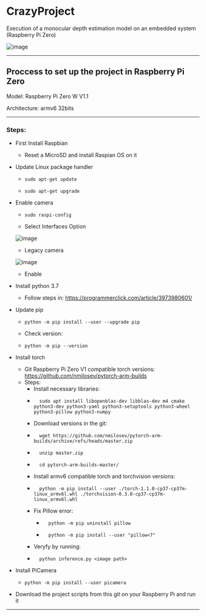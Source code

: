 # CrazyProject
Execution of a monocular depth estimation model on an embedded system (Raspberry Pi Zero)

![image](https://user-images.githubusercontent.com/30986170/203466630-5878aa59-62fa-4748-bda2-5b5f39ad86d3.png)

***
## Proccess to set up the project in Raspberry Pi Zero

Model: Raspberry Pi Zero W V1.1

Architecture: armv6 32bits
***

### Steps:
- First Install Raspbian
  - Reset a MicroSD and install Raspian OS on it
- Update Linux package handler
  -		sudo apt-get update
  -		sudo apt-get upgrade
- Enable camera
  -		sudo raspi-config
  - Select Interfaces Option
  
  ![image](https://user-images.githubusercontent.com/30986170/203469472-1d89bc09-aa75-40e0-8427-daef77542e1c.png)
  - Legacy camera
  
  ![image](https://user-images.githubusercontent.com/30986170/203469517-ee12d351-b42f-4d69-b887-fdaaea24733f.png)
  - Enable
- Install python 3.7
  - Follow steps in: https://programmerclick.com/article/3973980601/
- Update pip
  -		python -m pip install --user --upgrade pip
  - Check version:
  -		python -m pip --version
- Install torch
  -	Git Raspberry Pi Zero V1 compatible torch versions: https://github.com/nmilosev/pytorch-arm-builds
  - Steps:
    - Install necessary libraries: 
    -		sudo apt install libopenblas-dev libblas-dev m4 cmake python3-dev python3-yaml python3-setuptools python3-wheel python3-pillow python3-numpy
    - Download versions in the git:
    -		wget https://github.com/nmilosev/pytorch-arm-builds/archive/refs/heads/master.zip
    -		unzip master.zip
    -		cd pytorch-arm-builds-master/
    - Install armv6 compatible torch and torchvision versions:
    -		python -m pip install --user ./torch-1.1.0-cp37-cp37m-linux_armv6l.whl ./torchvision-0.3.0-cp37-cp37m-linux_armv6l.whl
    -	Fix Pillow error:
		-		python -m pip uninstall pillow
		-		python -m pip install --user "pillow<7"
    - Veryfy by running:
    -		python inference.py <image path>
- Install PiCamera
  -		python -m pip install --user picamera
- Download the project scripts from this git on your Raspberry Pi and run it
***
